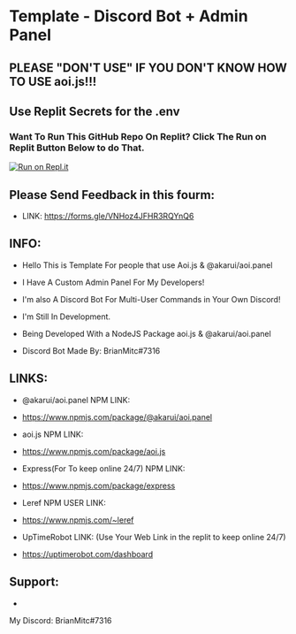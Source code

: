 # Template - Discord Bot + Admin Panel

## PLEASE "DON'T USE" IF YOU DON'T KNOW HOW TO USE aoi.js!!!

## Use Replit Secrets for the .env

### Want To Run This GitHub Repo On Replit? Click The Run on Replit Button Below to do That.

[![Run on Repl.it](https://replit.com/badge/github/BrianMitc010905/aoi.js-Template-Discord-Bot-Developer-Panel.git)](https://replit.com//github/BrianMitc010905/aoi.js-Template-Discord-Bot-Developer-Panel.git)

## Please Send Feedback in this fourm: 

- LINK: https://forms.gle/VNHoz4JFHR3RQYnQ6

## INFO: 

- Hello This is Template For people that use Aoi.js & @akarui/aoi.panel

- I Have A Custom Admin Panel For My Developers!

- I'm also A Discord Bot For Multi-User Commands in Your Own Discord! 

- I'm Still In Development. 

- Being Developed With a NodeJS Package aoi.js & @akarui/aoi.panel
- Discord Bot Made By: BrianMitc#7316 

## LINKS:
- @akarui/aoi.panel NPM LINK:
- https://www.npmjs.com/package/@akarui/aoi.panel

- aoi.js NPM LINK:
- https://www.npmjs.com/package/aoi.js

- Express(For To keep online 24/7) NPM LINK: 
- https://www.npmjs.com/package/express

- Leref NPM USER LINK:
- https://www.npmjs.com/~leref

- UpTimeRobot LINK: (Use Your Web Link in the replit to keep online 24/7)
- https://uptimerobot.com/dashboard

## Support:

- <Add Me on Discord For Support>
My Discord: BrianMitc#7316
